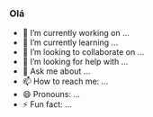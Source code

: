 ### Olá

- 🔭 I’m currently working on ...
- 🌱 I’m currently learning ...
- 👯 I’m looking to collaborate on ...
- 🤔 I’m looking for help with ...
- 💬 Ask me about ...
- 📫 How to reach me: ...
- 😄 Pronouns: ...
- ⚡ Fun fact: ...


<div>
  <a href="
   <img height="180em" src="https://github-readme-stats.vercel.app/api?username=Erich-z_icons=true&theme=radical/>
